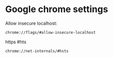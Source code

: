 # Google chrome settings


Allow insecure localhost:

	chrome://flags/#allow-insecure-localhost

https #hts

	chrome://net-internals/#hsts

